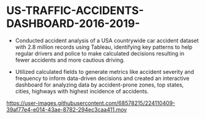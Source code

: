 # US-TRAFFIC-ACCIDENTS-DASHBOARD-2016-2019-

- Conducted accident analysis of a USA countrywide car accident dataset with 2.8 million records using Tableau, identifying key patterns to help regular drivers and police to make calculated decisions resulting in fewer accidents and more cautious driving. 


- Utilized calculated fields to generate metrics like accident severity and frequency to inform data-driven decisions and created an interactive dashboard for analyzing data by accident-prone zones, top states, cities, highways with highest incidence of accidents.



https://user-images.githubusercontent.com/68578215/224110409-39af77e4-e014-43ae-8782-294ec3caa411.mov

